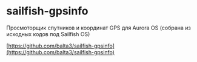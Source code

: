 sailfish-gpsinfo
===================

Просмоторщик спутников и координат GPS для Aurora OS (собрана из исходных кодов под Sailfish OS)

[https://github.com/balta3/sailfish-gpsinfo](https://github.com/balta3/sailfish-gpsinfo)

